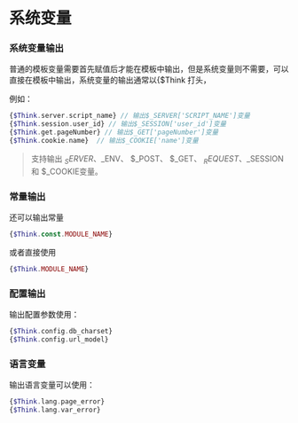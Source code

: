 # 系统变量

### 系统变量输出

普通的模板变量需要首先赋值后才能在模板中输出，但是系统变量则不需要，可以直接在模板中输出，系统变量的输出通常以{$Think 打头，

例如：

```php
{$Think.server.script_name} // 输出$_SERVER['SCRIPT_NAME']变量
{$Think.session.user_id} // 输出$_SESSION['user_id']变量
{$Think.get.pageNumber} // 输出$_GET['pageNumber']变量
{$Think.cookie.name}  // 输出$_COOKIE['name']变量
```

>支持输出 $_SERVER、$_ENV、 $_POST、 $_GET、 $_REQUEST、$_SESSION和 $_COOKIE变量。

### 常量输出

还可以输出常量

```php
{$Think.const.MODULE_NAME}
```

或者直接使用

```php
{$Think.MODULE_NAME}
```

### 配置输出

输出配置参数使用：

```php
{$Think.config.db_charset}
{$Think.config.url_model}
```

### 语言变量

输出语言变量可以使用：

```php
{$Think.lang.page_error}
{$Think.lang.var_error}
```

